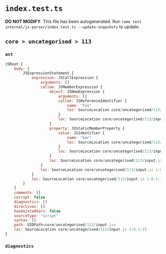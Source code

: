 # `index.test.ts`

**DO NOT MODIFY**. This file has been autogenerated. Run `rome test internal/js-parser/index.test.ts --update-snapshots` to update.

## `core > uncategorised > 113`

### `ast`

```javascript
JSRoot {
	body: [
		JSExpressionStatement {
			expression: JSCallExpression {
				arguments: []
				callee: JSMemberExpression {
					object: JSNewExpression {
						arguments: []
						callee: JSReferenceIdentifier {
							name: "foo"
							loc: SourceLocation core/uncategorised/113/input.js 1:4-1:7 (foo)
						}
						loc: SourceLocation core/uncategorised/113/input.js 1:0-1:9
					}
					property: JSStaticMemberProperty {
						value: JSIdentifier {
							name: "bar"
							loc: SourceLocation core/uncategorised/113/input.js 1:10-1:13 (bar)
						}
						loc: SourceLocation core/uncategorised/113/input.js 1:10-1:13 (bar)
					}
					loc: SourceLocation core/uncategorised/113/input.js 1:0-1:13
				}
				loc: SourceLocation core/uncategorised/113/input.js 1:0-1:15
			}
			loc: SourceLocation core/uncategorised/113/input.js 1:0-1:15
		}
	]
	comments: []
	corrupt: false
	diagnostics: []
	directives: []
	hasHoistedVars: false
	sourceType: "script"
	syntax: []
	path: UIDPath<core/uncategorised/113/input.js>
	loc: SourceLocation core/uncategorised/113/input.js 1:0-1:15
}
```

### `diagnostics`

```

```
